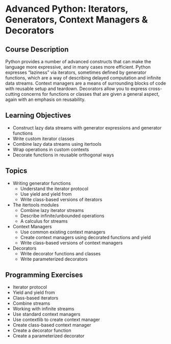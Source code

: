 # Advanced Python: Iterators, Generators, Context Managers & Decorators

## Course Description

Python provides a number of advanced constructs that can make the language more expressive, and in many cases more efficient.  Python expresses “laziness” via iterators, sometimes defined by generator functions, which are a way of describing delayed computation and infinite data streams. Context managers are a means of surrounding blocks of code with reusable setup and teardown.  Decorators allow you to express cross-cutting concerns for functions or classes that are given a general aspect, again with an emphasis on reusability.

## Learning Objectives

* Construct lazy data streams with generator expressions and generator functions
* Write custom iterator classes
* Combine lazy data streams using itertools
* Wrap operations in custom contexts
* Decorate functions in reusable orthogonal ways

## Topics

* Writing generator functions
  * Understand the iterator protocol
  * Use yield and yield from
  * Write class-based versions of iterators
* The itertools modules
  * Combine lazy iterator streams
  * Describe infinite/unbounded operations
  * A calculus for streams
* Context Managers
  * Use common existing context managers
  * Create context managers using decorated functions and yield
  * Write class-based versions of context managers
* Decorators
  * Write decorator functions and classes
  * Write parameterized decorators


## Programming Exercises

* Iterator protocol
* Yield and yield from
* Class-based iterators
* Combine streams
* Working with infinite streams
* Use standard context managers
* Use contextlib to create context manager
* Create class-based context manager
* Create a decorator function
* Create a parameterized decorator
